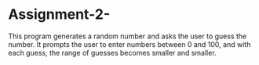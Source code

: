 # Assignment-2-
This program generates a random number and asks the user to guess the number. It prompts the user to enter numbers between 0 and 100, and with each guess, the range of guesses becomes smaller and smaller. 
